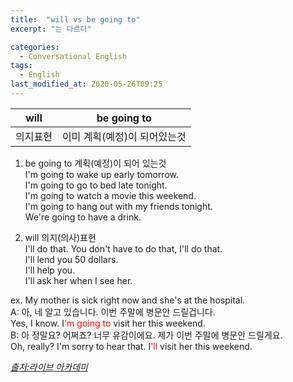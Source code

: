 ```yaml
---
title:  "will vs be going to"
excerpt: "는 다르다"

categories:
  - Conversational English
tags:
  - English
last_modified_at: 2020-05-26T09:25
---
```


|		<center>will</center>			|	<center>be going to</center>			|	
| :-------------------------------------------		|  :-------------------------------------------		| 
| 의지표현							|  이미 계획(예정)이 되어있는것					| 
  

1. be going to 계획(예정)이 되어 있는것  
I'm going to wake up early tomorrow.  
I'm going to go to bed late tonight.  
I'm going to watch a movie this weekend.  
I'm going to hang out with my friends tonight.  
We're going to have a drink.  

2. will 의지(의사)표현      
I'll do that. You don't have to do that, I'll do that.  
I'll lend you 50 dollars.  
I'll help you.  
I'll ask her when I see her.  

ex. My mother is sick right now and she's at the hospital.  
A: 아, 네 알고 있습니다. 이번 주말에 병문안 드릴겁니다.  
Yes, I know. I<span style="color:red">'m going to</span> visit her this weekend.  
B: 아 정말요? 어쩌죠? 너무 유감이에요. 제가 이번 주말에 병문안 드릴게요.  
Oh, really? I'm sorry to hear that. I<span style="color:red">'ll</span> visit her this weekend.  

*[출처:라이브 아카데미](https://youtu.be/pupJXIgRIfk)*